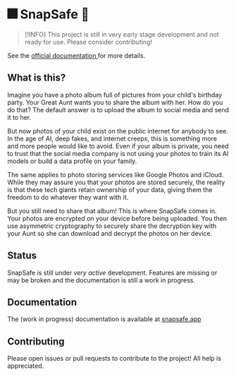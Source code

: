 # 🎆 SnapSafe 🔐

> [!INFO]
> This project is still in very early stage development and not ready for use. Please consider contributing!

See the [official documentation ](https://snapsafe.app) for more details.

## What is this?

Imagine you have a photo album full of pictures from your child's birthday party. Your Great Aunt wants you to share the album with her. How do you do that? The default answer is to upload the album to social media and send it to her.

But now photos of your child exist on the public internet for anybody to see. In the age of AI, deep fakes, and internet creeps, this is something more and more people would like to avoid. Even if your album is private, you need to trust that the social media company is not using your photos to train its AI models or build a data profile on your family.

The same applies to photo storing services like Google Photos and iCloud. While they may assure you that your photos are stored securely, the reality is that these tech giants retain ownership of your data, giving them the freedom to do whatever they want with it.

But you still need to share that album! This is where SnapSafe comes in. Your photos are encrypted on your device before being uploaded. You then use asymmetric cryptography to securely share the decryption key with your Aunt so she can download and decrypt the photos on her device.

## Status

SnapSafe is still under _very active_ development. Features are missing or may be broken and the documentation is still a work in progress.

## Documentation

The (work in progress) documentation is available at [snapsafe.app](https://snapsafe.app/docs/getting-started/)

## Contributing

Please open issues or pull requests to contribute to the project! All help is appreciated.
